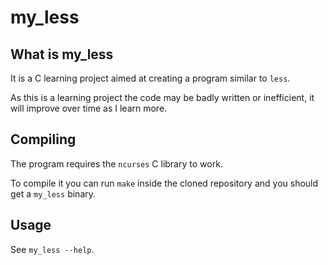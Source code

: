 # my_less

## What is my_less
It is a C learning project aimed at creating a program similar to `less`.

As this is a learning project the code may be badly written or inefficient, it will improve over time as I learn more.

## Compiling
The program requires the `ncurses` C library to work.

To compile it you can run `make` inside the cloned repository and you should get a `my_less` binary.

## Usage
See `my_less --help`.
